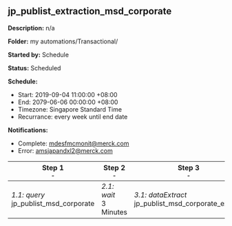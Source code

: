 ## jp_publist_extraction_msd_corporate

**Description:** n/a

**Folder:** my automations/Transactional/

**Started by:** Schedule

**Status:** Scheduled

**Schedule:**

* Start: 2019-09-04 11:00:00 +08:00
* End: 2079-06-06 00:00:00 +08:00
* Timezone: Singapore Standard Time
* Recurrance: every week until end date

**Notifications:**

* Complete: mdesfmcmonit@merck.com
* Error: amsjapandxl2@merck.com

| Step 1<br>_<small>-</small>_ | Step 2<br>_<small>-</small>_ | Step 3<br>_<small>-</small>_ | Step 4<br>_<small>-</small>_ |
| --- | --- | --- | --- |
| _1.1: query_<br>jp_publist_msd_corporate | _2.1: wait_<br>3 Minutes | _3.1: dataExtract_<br>jp_publist_msd_corporate_extract | _4.1: fileTransfer_<br>jp_publist_msd_corporate_transfer |

